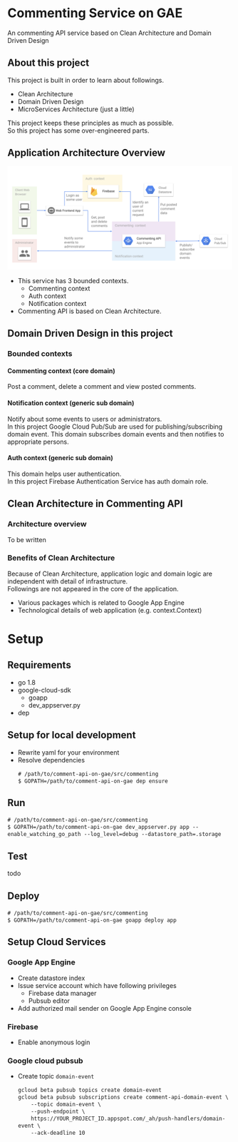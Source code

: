 # Commenting Service on GAE

An commenting API service based on Clean Architecture and Domain Driven Design

## About this project

This project is built in order to learn about followings.
- Clean Architecture
- Domain Driven Design
- MicroServices Architecture (just a little)

This project keeps these principles as much as possible.  
So this project has some over-engineered parts.

## Application Architecture Overview

![](doc/architecture-overview.png)

- This service has 3 bounded contexts.
  - Commenting context
  - Auth context
  - Notification context
- Commenting API is based on Clean Architecture.

## Domain Driven Design in this project

### Bounded contexts

#### Commenting context (core domain)

Post a comment, delete a comment and view posted comments.

#### Notification context (generic sub domain)

Notify about some events to users or administrators.  
In this project Google Cloud Pub/Sub are used for publishing/subscribing domain event.
This domain subscribes domain events and then notifies to appropriate persons.

#### Auth context (generic sub domain)

This domain helps user authentication.  
In this project Firebase Authentication Service has auth domain role.

## Clean Architecture in Commenting API

### Architecture overview

To be written

### Benefits of Clean Architecture

Because of Clean Architecture, application logic and domain logic are independent with detail of infrastructure.  
Followings are not appeared in the core of the application.

- Various packages which is related to Google App Engine
- Technological details of web application (e.g. context.Context)

# Setup

## Requirements

- go 1.8
- google-cloud-sdk
    - goapp
    - dev_appserver.py
- dep

## Setup for local development

- Rewrite yaml for your environment
- Resolve dependencies
    ```shell
    # /path/to/comment-api-on-gae/src/commenting
    $ GOPATH=/path/to/comment-api-on-gae dep ensure
    ```

## Run

```shell
# /path/to/comment-api-on-gae/src/commenting
$ GOPATH=/path/to/comment-api-on-gae dev_appserver.py app --enable_watching_go_path --log_level=debug --datastore_path=.storage
```


## Test

todo

## Deploy

```shell
# /path/to/comment-api-on-gae/src/commenting
$ GOPATH=/path/to/comment-api-on-gae goapp deploy app
```

## Setup Cloud Services

### Google App Engine

- Create datastore index
- Issue service account which have following privileges
   - Firebase data manager
   - Pubsub editor
- Add authorized mail sender on Google App Engine console

### Firebase

- Enable anonymous login

### Google cloud pubsub

- Create topic `domain-event`
    ```
    gcloud beta pubsub topics create domain-event
    gcloud beta pubsub subscriptions create comment-api-domain-event \
        --topic domain-event \
        --push-endpoint \
        https://YOUR_PROJECT_ID.appspot.com/_ah/push-handlers/domain-event \
        --ack-deadline 10
    ```
